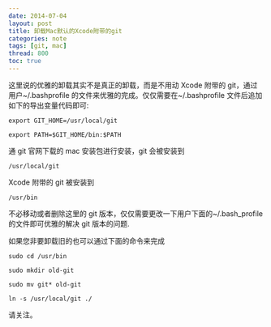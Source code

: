 ```yaml
---
date: 2014-07-04
layout: post
title: 卸载Mac默认的Xcode附带的git
categories: note
tags: [git, mac]
thread: 800
toc: true
---
```


这里说的优雅的卸载其实不是真正的卸载，而是不用动 Xcode 附带的 git，通过用户~/.bashprofile 的文件来优雅的完成。仅仅需要在~/.bashprofile 文件后追加如下的导出变量代码即可:

<!-- more -->

`export GIT_HOME=/usr/local/git`

`export PATH=$GIT_HOME/bin:$PATH`

通 git 官网下载的 mac 安装包进行安装，git 会被安装到

`/usr/local/git`

Xcode 附带的 git 被安装到

`/usr/bin`

不必移动或者删除这里的 git 版本，仅仅需要更改一下用户下面的~/.bash_profile 的文件即可优雅的解决 git 版本的问题.

如果您非要卸载旧的也可以通过下面的命令来完成

`sudo cd /usr/bin`

`sudo mkdir old-git`

`sudo mv git* old-git`

`ln -s /usr/local/git ./`

请关注。
